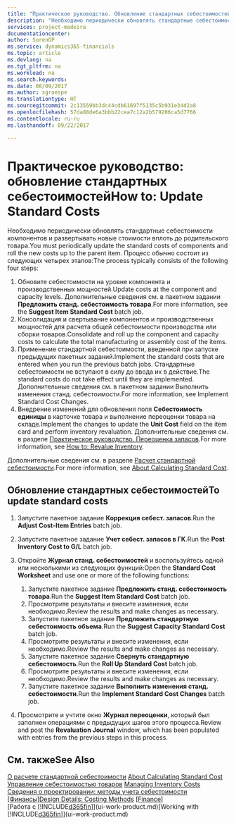 ```yaml
---
title: "Практическое руководство. Обновление стандартных себестоимостей | Документы Майкрософт"
description: "Необходимо периодически обновлять стандартные себестоимости компонентов и развертывать новые стоимости вплоть до родительского товара."
services: project-madeira
documentationcenter: 
author: SorenGP
ms.service: dynamics365-financials
ms.topic: article
ms.devlang: na
ms.tgt_pltfrm: na
ms.workload: na
ms.search.keywords: 
ms.date: 08/09/2017
ms.author: sgroespe
ms.translationtype: HT
ms.sourcegitcommit: 2c13559bb3dc44cdb61697f5135c5b931e34d2a8
ms.openlocfilehash: 57da88de6a3bbb22cea7c12a2b579206ca5d7766
ms.contentlocale: ru-ru
ms.lasthandoff: 09/22/2017

---
```

# <a name="how-to-update-standard-costs"></a><span data-ttu-id="e5f25-103">Практическое руководство: обновление стандартных себестоимостей</span><span class="sxs-lookup"><span data-stu-id="e5f25-103">How to: Update Standard Costs</span></span>
<span data-ttu-id="e5f25-104">Необходимо периодически обновлять стандартные себестоимости компонентов и развертывать новые стоимости вплоть до родительского товара.</span><span class="sxs-lookup"><span data-stu-id="e5f25-104">You must periodically update the standard costs of components and roll the new costs up to the parent item.</span></span> <span data-ttu-id="e5f25-105">Процесс обычно состоит из следующих четырех этапов:</span><span class="sxs-lookup"><span data-stu-id="e5f25-105">The process typically consists of the following four steps:</span></span>  

1.  <span data-ttu-id="e5f25-106">Обновите себестоимости на уровне компонента и производственных мощностей.</span><span class="sxs-lookup"><span data-stu-id="e5f25-106">Update costs at the component and capacity levels.</span></span> <span data-ttu-id="e5f25-107">Дополнительные сведения см. в пакетном задании **Предложить станд. себестоимость товара**.</span><span class="sxs-lookup"><span data-stu-id="e5f25-107">For more information, see the **Suggest Item Standard Cost** batch job.</span></span>  
2.  <span data-ttu-id="e5f25-108">Консолидация и свертывание компонентов и производственных мощностей для расчета общей себестоимости производства или сборки товаров.</span><span class="sxs-lookup"><span data-stu-id="e5f25-108">Consolidate and roll up the component and capacity costs to calculate the total manufacturing or assembly cost of the items.</span></span>  
3.  <span data-ttu-id="e5f25-109">Применение стандартной себестоимости, введенной при запуске предыдущих пакетных заданий.</span><span class="sxs-lookup"><span data-stu-id="e5f25-109">Implement the standard costs that are entered when you run the previous batch jobs.</span></span> <span data-ttu-id="e5f25-110">Стандартные себестоимости не вступают в силу до ввода их в действие.</span><span class="sxs-lookup"><span data-stu-id="e5f25-110">The standard costs do not take effect until they are implemented.</span></span> <span data-ttu-id="e5f25-111">Дополнительные сведения см. в пакетном задании Выполнить изменения станд. себестоимости.</span><span class="sxs-lookup"><span data-stu-id="e5f25-111">For more information, see Implement Standard Cost Changes.</span></span>  
4.  <span data-ttu-id="e5f25-112">Внедрение изменений для обновления поля **Себестоимость единицы** в карточке товара и выполнение переоценки товара на складе.</span><span class="sxs-lookup"><span data-stu-id="e5f25-112">Implement the changes to update the **Unit Cost** field on the item card and perform inventory revaluation.</span></span> <span data-ttu-id="e5f25-113">Дополнительные сведения см. в разделе [Практическое руководство. Переоценка запасов](inventory-how-revalue-inventory.md).</span><span class="sxs-lookup"><span data-stu-id="e5f25-113">For more information, see [How to: Revalue Inventory](inventory-how-revalue-inventory.md).</span></span>  

<span data-ttu-id="e5f25-114">Дополнительные сведения см. в разделе [Расчет стандартной себестоимости](finance-about-calculating-standard-cost.md).</span><span class="sxs-lookup"><span data-stu-id="e5f25-114">For more information, see [About Calculating Standard Cost](finance-about-calculating-standard-cost.md).</span></span>  
## <a name="to-update-standard-costs"></a><span data-ttu-id="e5f25-115">Обновление стандартных себестоимостей</span><span class="sxs-lookup"><span data-stu-id="e5f25-115">To update standard costs</span></span>  
1.  <span data-ttu-id="e5f25-116">Запустите пакетное задание **Коррекция себест. запасов**.</span><span class="sxs-lookup"><span data-stu-id="e5f25-116">Run the **Adjust Cost-Item Entries** batch job.</span></span>  
2.  <span data-ttu-id="e5f25-117">Запустите пакетное задание **Учет себест. запасов в ГК**.</span><span class="sxs-lookup"><span data-stu-id="e5f25-117">Run the **Post Inventory Cost to G/L** batch job.</span></span>  
3.  <span data-ttu-id="e5f25-118">Откройте **Журнал станд. себестоимостей** и воспользуйтесь одной или несколькими из следующих функций:</span><span class="sxs-lookup"><span data-stu-id="e5f25-118">Open the **Standard Cost Worksheet** and use one or more of the following functions:</span></span>  

    1.  <span data-ttu-id="e5f25-119">Запустите пакетное задание **Предложить станд. себестоимость товара**.</span><span class="sxs-lookup"><span data-stu-id="e5f25-119">Run the **Suggest Item Standard Cost** batch job.</span></span>  
    2.  <span data-ttu-id="e5f25-120">Просмотрите результаты и внесите изменения, если необходимо.</span><span class="sxs-lookup"><span data-stu-id="e5f25-120">Review the results and make changes as necessary.</span></span>  
    3.  <span data-ttu-id="e5f25-121">Запустите пакетное задание **Предложить стандартную себестоимость объема**.</span><span class="sxs-lookup"><span data-stu-id="e5f25-121">Run the **Suggest Capacity Standard Cost** batch job.</span></span>  
    4.  <span data-ttu-id="e5f25-122">Просмотрите результаты и внесите изменения, если необходимо.</span><span class="sxs-lookup"><span data-stu-id="e5f25-122">Review the results and make changes as necessary.</span></span>
    5. <span data-ttu-id="e5f25-123">Запустите пакетное задание **Свернуть стандартную себестоимость**.</span><span class="sxs-lookup"><span data-stu-id="e5f25-123">Run the **Roll Up Standard Cost** batch job.</span></span>
    6.  <span data-ttu-id="e5f25-124">Просмотрите результаты и внесите изменения, если необходимо.</span><span class="sxs-lookup"><span data-stu-id="e5f25-124">Review the results and make changes as necessary.</span></span>
    7.  <span data-ttu-id="e5f25-125">Запустите пакетное задание **Выполнить изменения станд. себестоимости**.</span><span class="sxs-lookup"><span data-stu-id="e5f25-125">Run the **Implement Standard Cost Changes** batch job.</span></span>  
4.  <span data-ttu-id="e5f25-126">Просмотрите и учтите окно **Журнал переоценки**, который был заполнен операциями с предыдущих шагов этого процесса.</span><span class="sxs-lookup"><span data-stu-id="e5f25-126">Review and post the **Revaluation Journal** window, which has been populated with entries from the previous steps in this process.</span></span>  

## <a name="see-also"></a><span data-ttu-id="e5f25-127">См. также</span><span class="sxs-lookup"><span data-stu-id="e5f25-127">See Also</span></span>  
 <span data-ttu-id="e5f25-128">[О расчете стандартной себестоимости](finance-about-calculating-standard-cost.md) </span><span class="sxs-lookup"><span data-stu-id="e5f25-128">[About Calculating Standard Cost](finance-about-calculating-standard-cost.md) </span></span>  
 <span data-ttu-id="e5f25-129">[Управление себестоимостью товаров](finance-manage-inventory-costs.md) </span><span class="sxs-lookup"><span data-stu-id="e5f25-129">[Managing Inventory Costs](finance-manage-inventory-costs.md) </span></span>  
 <span data-ttu-id="e5f25-130">[Сведения о проектировании: методы учета себестоимости](design-details-costing-methods.md) [[Финансы](finance.md)]</span><span class="sxs-lookup"><span data-stu-id="e5f25-130">[Design Details: Costing Methods](design-details-costing-methods.md) [[Finance](finance.md)]</span></span>  
 <span data-ttu-id="e5f25-131">[Работа с [!INCLUDE[d365fin](includes/d365fin_md.md)]](ui-work-product.md)</span><span class="sxs-lookup"><span data-stu-id="e5f25-131">[Working with [!INCLUDE[d365fin](includes/d365fin_md.md)]](ui-work-product.md)</span></span>  

